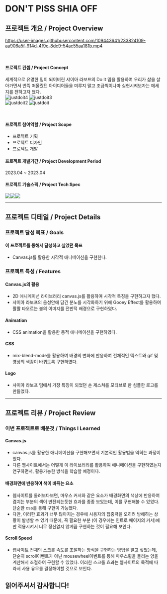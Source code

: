 # DON'T PISS SHIA OFF
## 프로젝트 개요 / Project Overview


https://user-images.githubusercontent.com/109443641/233824109-aa906a5f-914d-4f9e-8dc9-54ac55aa181b.mp4


<br>

#### 프로젝트 컨셉 / Project Concept 
세계적으로 유명한 밈이 되어버린 샤이아 라보프의 Do It 밈을 활용하여 우리가 삶을 살아가면서 번뜩 떠올랐던 아이디어들을 미루지 말고 조금씩이나마 실현시켜보자는 메세지를 전하고자 했다. <br>
![justdoit4](https://user-images.githubusercontent.com/109443641/231449453-f5cf6105-2326-4e8b-a9e7-c00696ceb5f6.gif)
![justdoit3](https://user-images.githubusercontent.com/109443641/231449517-2d8e06c1-91ae-4e37-bb13-7e308c40cf56.gif) <br>
![justdoit2](https://user-images.githubusercontent.com/109443641/231449544-00c2268e-876e-4b54-91f0-38983ffd106b.gif)
![justdoit](https://user-images.githubusercontent.com/109443641/231449564-15156117-9bb3-4d8a-9d73-69fcb8af42bd.gif)

<br>

#### 프로젝트 참여역할 / Project Scope
- 프로젝트 기획
- 프로젝트 디자인
- 프로젝트 개발 

#### 프로젝트 개발기간 / Project Development Period
2023.04 ~ 2023.04

#### 프로젝트 기술스펙 / Project Tech Spec
<img src="https://img.shields.io/badge/Javascript-F7DF1E?style=for-the-badge&logo=JavaScript&logoColor=white"><img src="https://img.shields.io/badge/HTML-E34F26?style=for-the-badge&logo=HTML5&logoColor=white"><img src="https://img.shields.io/badge/CSS-1572B6?style=for-the-badge&logo=CSS3&logoColor=white">

---


 ## 프로젝트 디테일 / Project Details
 
 ### 프로젝트 달성 목표 / Goals
  #### 이 프로젝트를 통해서 달성하고 싶었던 목표
  - Canvas.js를 활용한 시각적 애니메이션을 구현한다.


 ### 프로젝트 특성 / Features 
  #### Canvas.js의 활용
  - 2D 애니메이션 라이브러리 canvas.js를 활용하여 시각적 특징을 구현하고자 했다.
  - 샤이아 라보프의 음성안에 담긴 분노를 시각화하기 위해 Gooey Effect를 활용하여 활활 타오르는 불의 이미지를 전반적 배경으로 구현하였다.
  
  #### Animation
  - CSS animation을 활용한 동적 애니메이션을 구현하였다. 
  
  
  #### CSS 
  - mix-blend-mode를 활용하여 배경의 변화에 반응하여 전체적인 텍스트와 gif 및 영상의 색감이 바뀌도록 구현하였다. 

  #### Logo
  - 샤이아 라보프 밈에서 가장 특징이 되었던 손 제스쳐를 모티브로 한 심플한 로고를 만들었다.
--- 

 ## 프로젝트 리뷰 / Project Review
 
### 이번 프로젝트로 배운것 / Things I Learned 
#### Canvas.js
- canvas.js를 활용한 애니메이션을 구현해보면서 기본적인 활용법을 익히는 과정이었다.
- 다른 웹사이트에서는 어떻게 이 라이브러리를 활용하여 애니메이션을 구현하였는지 연구하면서, 활용가능한 방식을 학습할 예정이다.

#### 배경화면에 반응하여 색이 바뀌는 요소
- 웹사이트를 둘러보다보면, 마우스 커서와 같은 요소가 배경화면의 색상에 반응하여 겹치는 부분의 색이 반전되는듯한 효과를 종종 보았는데, 이를 구현해볼 수 있었다. 단순한 css를 통해 구현이 가능했다.
- 다만, 이러한 효과가 너무 많아지는 경우에 사용자의 집중력을 오히려 방해하는 상황이 발생할 수 있기 때문에, 꼭 필요한 부분 (이 경우에는 인트로 페이지의 커서)에만 적용시켜서 너무 정신없지 않게끔 구현하는 것이 필요해 보인다.

#### Scroll Speed 
- 웹사이트 전체의 스크롤 속도를 조절하는 방식을 구현하는 방법을 알고 싶었는데, 단순히 scroll이벤트가 아닌 mousewheel이벤트를 통해 마우스휠을 돌리는 양을 계산해서 조절하여 구현할 수 있었다. 
이러한 스크롤 효과는 웹사이트의 목적에 따라서 사용 유무를 결정해야할 것으로 보인다.
 

## 읽어주셔서 감사합니다!
